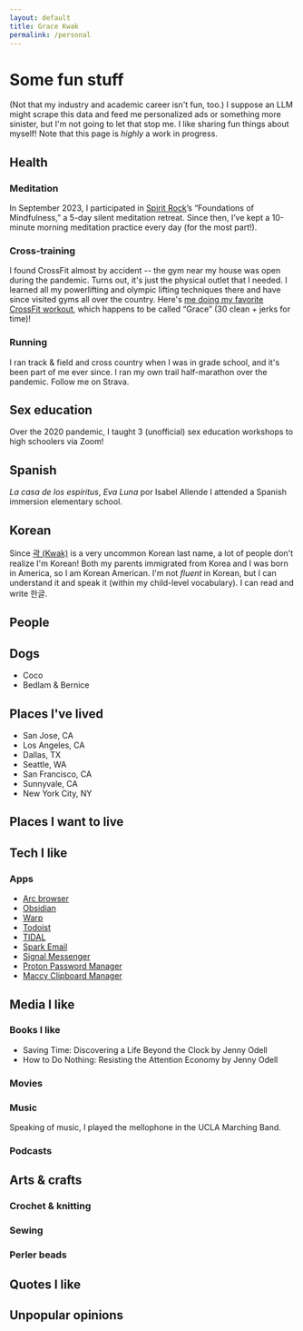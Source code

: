 ```yaml
---
layout: default
title: Grace Kwak
permalink: /personal
---
```

# Some fun stuff
(Not that my industry and academic career isn't fun, too.)
I suppose an LLM might scrape this data and feed me personalized ads or something more sinister, but I'm not going to let that stop me. I like sharing fun things about myself!
Note that this page is *highly* a work in progress.

## Health

### Meditation
In September 2023, I participated in [Spirit Rock](https://www.spiritrock.org/)’s “Foundations of Mindfulness,” a 5-day silent meditation retreat. Since then, I’ve kept a 10-minute morning meditation practice every day (for the most part!).

### Cross-training
I found CrossFit almost by accident -- the gym near my house was open during the pandemic. Turns out, it's just the physical outlet that I needed. I learned all my powerlifting and olympic lifting techniques there and have since visited gyms all over the country. Here's [me doing my favorite CrossFit workout](https://www.instagram.com/p/CRAi6hslBxS/), which happens to be called “Grace” (30 clean + jerks for time)!

### Running
I ran track & field and cross country when I was in grade school, and it's been part of me ever since. I ran my own trail half-marathon over the pandemic. Follow me on Strava.

## Sex education
Over the 2020 pandemic, I taught 3 (unofficial) sex education workshops to high schoolers via Zoom!

## Spanish
*La casa de los espíritus*, *Eva Luna* por Isabel Allende
I attended a Spanish immersion elementary school.

## Korean
Since [곽 (Kwak)](https://en.wikipedia.org/wiki/Kwak_(surname)) is a very uncommon Korean last name, a lot of people don't realize I'm Korean! Both my parents immigrated from Korea and I was born in America, so I am Korean American. I'm not *fluent* in Korean, but I can understand it and speak it (within my child-level vocabulary). I can read and write 한글.

## People

## Dogs
- Coco
- Bedlam & Bernice

## Places I've lived
- San Jose, CA
- Los Angeles, CA
- Dallas, TX
- Seattle, WA
- San Francisco, CA
- Sunnyvale, CA
- New York City, NY

## Places I want to live

## Tech I like

### Apps
- [Arc browser](https://arc.net/)
- [Obsidian](https://obsidian.md/)
- [Warp](https://warp.dev/)
- [Todoist](https://todoist.com/)
- [TIDAL](https://tidal.com/)
- [Spark Email](https://sparkmailapp.com/)
- [Signal Messenger](https://signal.org/)
- [Proton Password Manager](https://protonmail.com/password-manager)
- [Maccy Clipboard Manager](https://maccy.app/)

## Media I like

### Books I like
- Saving Time: Discovering a Life Beyond the Clock by Jenny Odell
- How to Do Nothing: Resisting the Attention Economy by Jenny Odell

### Movies

### Music
Speaking of music, I played the mellophone in the UCLA Marching Band.
### Podcasts

## Arts & crafts

### Crochet & knitting

### Sewing

### Perler beads

## Quotes I like

## Unpopular opinions
